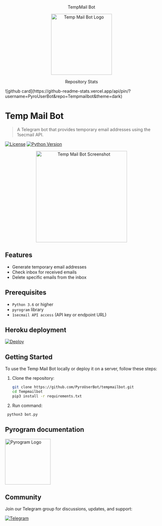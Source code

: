 <p align="center"> TempMail Bot </p>

<p align="center">
  <img src="https://graph.org/file/aeb0ba3ac025d1cb869f3.jpg" alt="Temp Mail Bot Logo" width="200" height="200">
</p>

<p align="center"> Repository Stats </p>
![github card](https://github-readme-stats.vercel.app/api/pin/?username=PyroUserBot&repo=Tempmailbot&theme=dark)

# Temp Mail Bot
> A Telegram bot that provides temporary email addresses using the 1secmail API.

[![License](https://img.shields.io/github/license/PyroUserBot/Tempmailbot)](LICENSE)
[![Python Version](https://img.shields.io/badge/python-3.6%2B-blue)](https://www.python.org/downloads/)

<p align="center">
  <img src="https://graph.org/file/871ee5aaabf6edf64f668.jpg" alt="Temp Mail Bot Screenshot" width="300">
</p>

## Features

- Generate temporary email addresses
- Check inbox for received emails
- Delete specific emails from the inbox

## Prerequisites

- `Python 3.6` or higher
- `pyrogram` library
- `1secmail API access` (API key or endpoint URL)

## Heroku deployment
[![Deploy](https://www.herokucdn.com/deploy/button.svg)](https://heroku.com/deploy=https://github.com/PyroUserBot/Tempmailbot)

## Getting Started

To use the Temp Mail Bot locally or deploy it on a server, follow these steps:

1. Clone the repository:

   ```bash
   git clone https://github.com/PyroUserBot/tempmailbot.git
   cd Tempmailbot
   pip3 install -r requirements.txt

2. Run command:
    
  ```bash
   python3 bot.py
  ```

## Pyrogram documentation

[<img src="https://graph.org/file/4f0add4c7227875add0d8.jpg" alt="Pyrogram Logo" width="150">](https://docs.pyrogram.org/)

## Community

Join our Telegram group for discussions, updates, and support:

[![Telegram](https://img.shields.io/badge/Join-Telegram-blue.svg)](https://t.me/MissCamelliaUpdate)
